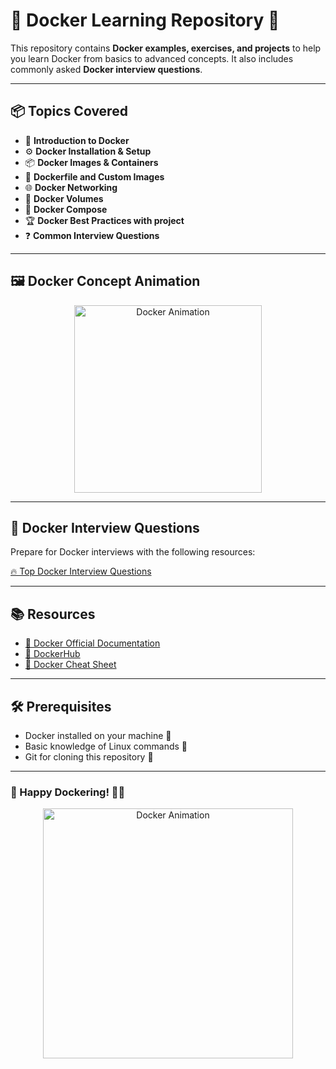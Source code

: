 # 🚀 Docker Learning Repository 🐳

This repository contains **Docker examples, exercises, and projects** to help you learn Docker from basics to advanced concepts. It also includes commonly asked **Docker interview questions**.  

---

## 📦 Topics Covered

- 🐳 **Introduction to Docker**  
- ⚙️ **Docker Installation & Setup**  
- 📦 **Docker Images & Containers**  
- 📝 **Dockerfile and Custom Images**  
- 🌐 **Docker Networking**  
- 💾 **Docker Volumes**  
- 🧩 **Docker Compose**  
- 🏆 **Docker Best Practices with project**  
- ❓ **Common Interview Questions**  

---

## 🖼️ Docker Concept Animation

<div align="center">
  <img src="https://miro.medium.com/v2/resize:fit:1100/format:webp/1*389AL3K_j8-b71PODN_1EA.gif" 
       alt="Docker Animation" 
       height="300"/>
</div>

---

## 📘 Docker Interview Questions

Prepare for Docker interviews with the following resources:  

[🔥 Top Docker Interview Questions](https://www.interviewbit.com/docker-interview-questions/)   

---

## 📚 Resources

- [📖 Docker Official Documentation](https://docs.docker.com/)  
- [🐙 DockerHub](https://hub.docker.com/)  
- [📝 Docker Cheat Sheet](https://dockerlabs.collabnix.com/docker/cheatsheet/)  

---

## 🛠️ Prerequisites

- Docker installed on your machine 🐳  
- Basic knowledge of Linux commands 🐧  
- Git for cloning this repository 🔗  

---

### 🌟 Happy Dockering! 🐳💨

<div align="center"> 
  <img src="https://miro.medium.com/1*QQk-kwU6qwPlIkR_rzxrYQ.gif" alt="Docker Animation" width="400"/>
</div>
